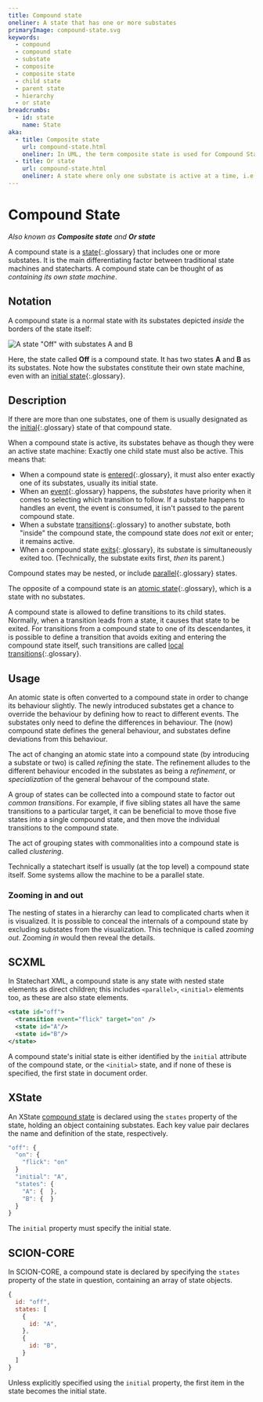 ```yaml
---
title: Compound state
oneliner: A state that has one or more substates
primaryImage: compound-state.svg
keywords:
  - compound
  - compound state
  - substate 
  - composite
  - composite state
  - child state
  - parent state
  - hierarchy
  - or state
breadcrumbs:
  - id: state
    name: State
aka:
  - title: Composite state
    url: compound-state.html
    oneliner: In UML, the term composite state is used for Compound State.
  - title: Or state
    url: compound-state.html
    oneliner: A state where only one substate is active at a time, i.e. a OR b OR c, known as a compound state
---
```


# Compound State

_Also known as **Composite state** and **Or state**_

A compound state is a [state](state.html){:.glossary} that includes one or more substates.  It is the main differentiating factor between traditional state machines and statecharts.  A compound state can be thought of as _containing its own state machine_.

## Notation

A compound state is a normal state with its substates depicted _inside_ the borders of the state itself:

![A state "Off" with substates A and B](compound-state.svg)

Here, the state called **Off** is a compound state.  It has two states **A** and **B** as its substates.  Note how the substates constitute their own state machine, even with an [initial state](initial-state.html){:.glossary}.

## Description

If there are more than one substates, one of them is usually designated as the [initial](initial-state.html){:.glossary} state of that compound state.

When a compound state is active, its substates behave as though they were an active state machine:  Exactly one child state must also be active.  This means that:

* When a compound state is [entered](enter.html){:.glossary}, it must also enter exactly one of its substates, usually its initial state.
* When an [event](event.html){:.glossary} happens, the _substates_ have priority when it comes to selecting which transition to follow.  If a substate happens to handles an event, the event is consumed, it isn't passed to the parent compound state.
* When a substate [transitions](transition.html){:.glossary} to another substate, both "inside" the compound state, the compound state does _not_ exit or enter; it remains active.
* When a compound state [exits](exit.html){:.glossary}, its substate is simultaneously exited too. (Technically, the substate exits first, _then_ its parent.)

Compound states may be nested, or include [parallel](parallel-state.html){:.glossary} states.

The opposite of a compound state is an [atomic state](atomic-state.html){:.glossary}, which is a state with no substates.

A compound state is allowed to define transitions to its child states. Normally, when a transition leads from a state, it causes that state to be exited.  For transitions from a compound state to one of its descendantes, it is possible to define a transition that avoids exiting and entering the compound state itself, such transitions are called [local transitions](local-transition.html){:.glossary}. 

## Usage

An atomic state is often converted to a compound state in order to change its behaviour slightly.  The newly introduced substates get a chance to override the behaviour by defining how to react to different events.  The substates only need to define the differences in behaviour.  The (now) compound state defines the general behaviour, and substates define deviations from this behaviour.

The act of changing an atomic state into a compound state (by introducing a substate or two) is called _refining_ the state.  The refinement alludes to the different behaviour encoded in the substates as being a _refinement_, or _specialization_ of the general behavour of the compound state.

A group of states can be collected into a compound state to factor out _common transitions_.  For example, if five sibling states all have the same transitions to a particular target, it can be beneficial to move those five states into a single compound state, and then move the individual transitions to the compound state.

The act of grouping states with commonalities into a compound state is called _clustering_.

Technically a statechart itself is usually (at the top level) a compound state itself.  Some systems allow the machine to be a parallel state.


### Zooming in and out

The nesting of states in a hierarchy can lead to complicated charts when it is visualized.  It is possible to conceal the internals of a compound state by excluding substates from the visualization.  This technique is called _zooming out_.  Zooming _in_ would then reveal the details.

## SCXML

In Statechart XML, a compound state is any state with nested state elements as direct children; this includes `<parallel>`, `<initial>` elements too, as these are also state elements.

``` xml
<state id="off">
  <transition event="flick" target="on" />
  <state id="A"/>
  <state id="B"/>
</state>
```

A compound state's initial state is either identified by the `initial` attribute of the compound state, or the `<initial>` state, and if none of these is specified, the first state in document order.

## XState

An XState [compound state](https://xstate.js.org/docs/guides/hierarchical.html) is declared using the `states` property of the state, holding an object containing substates.  Each key value pair declares the name and definition of the state, respectively.

```javascript
"off": {
  "on": {
    "flick": "on"
  }
  "initial": "A",
  "states": {
    "A": {  },
    "B": {  }
  }
}
```

The `initial` property must specify the initial state.

## SCION-CORE

In SCION-CORE, a compound state is declared by specifying the `states` property of the state in question, containing an array of state objects.

``` javascript
{
  id: "off",
  states: [
    {
      id: "A",
    },
    {
      id: "B",
    }
  ]
}
```

Unless explicitly specified using the `initial` property, the first item in the state becomes the initial state.
